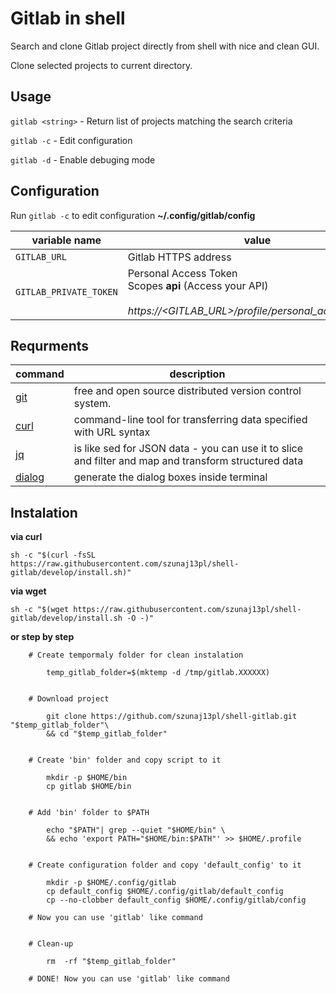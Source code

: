 # Gitlab in shell 

Search and clone Gitlab project directly from shell with nice and clean GUI.

Clone selected projects to current directory.


## Usage 

`gitlab <string>` - Return list of projects matching the search criteria

`gitlab -c` - Edit configuration

`gitlab -d` - Enable debuging mode 

## Configuration

Run `gitlab -c` to edit configuration __~/.config/gitlab/config__

|variable name          |value      |exemple                                                  |  
|----------------------|------------|---------------------------------------------------------|
|`GITLAB_URL`| Gitlab HTTPS address |`export GITLAB_URL=gitlab.company.com`|
|`GITLAB_PRIVATE_TOKEN`| Personal Access Token <br> Scopes **api** (Access your API)<br><br>  *https://<GITLAB_URL>/profile/personal_access_tokens*|`export GITLAB_PRIVATE_TOKEN=verySecretToken123`|



## Requrments


|   command                                             |      description                                                  |
|-------------------------------------------------------|-------------------------------------------------------------------|
|[git](https://git-scm.com/)                            | free and open source distributed version control system.          |
|[curl](https://github.com/curl/curl)                   | command-line tool for transferring data specified with URL syntax |
|[jq](https://stedolan.github.io/jq/)                   | is like sed for JSON data - you can use it to slice and filter and map and transform structured data  |
|[dialog](http://linuxcommand.org/lc3_adv_dialog.php)   | generate the dialog boxes inside terminal                                      |

## Instalation

**via curl**
```
sh -c "$(curl -fsSL https://raw.githubusercontent.com/szunaj13pl/shell-gitlab/develop/install.sh)"
```
**via wget**
```
sh -c "$(wget https://raw.githubusercontent.com/szunaj13pl/shell-gitlab/develop/install.sh -O -)"
```
**or step by step**

```
    # Create tempormaly folder for clean instalation
    
        temp_gitlab_folder=$(mktemp -d /tmp/gitlab.XXXXXX)
    
    
    # Download project
    
        git clone https://github.com/szunaj13pl/shell-gitlab.git "$temp_gitlab_folder"\
        && cd "$temp_gitlab_folder"
    
    
    # Create 'bin' folder and copy script to it
    
        mkdir -p $HOME/bin
        cp gitlab $HOME/bin
    
    
    # Add 'bin' folder to $PATH
    
        echo "$PATH"| grep --quiet "$HOME/bin" \
        && echo 'export PATH="$HOME/bin:$PATH"' >> $HOME/.profile
    
    
    # Create configuration folder and copy 'default_config' to it
    
        mkdir -p $HOME/.config/gitlab
        cp default_config $HOME/.config/gitlab/default_config
        cp --no-clobber default_config $HOME/.config/gitlab/config
    
    # Now you can use 'gitlab' like command
    
    
    # Clean-up
    
        rm  -rf "$temp_gitlab_folder"

    # DONE! Now you can use 'gitlab' like command

```
